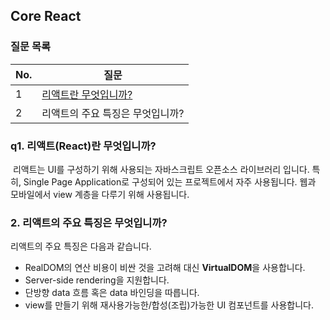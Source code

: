 ## Core React

### 질문 목록

| No. | 질문                                                                                             |
| --- | ------------------------------------------------------------------------------------------------ |
| 1   | [리액트란 무엇입니까?](https://github.com/jhlee910609/reactjs-interview-questions#what-is-react) |
| 2   | 리액트의 주요 특징은 무엇입니까?                                                                 |

### q1. 리액트(React)란 무엇입니까?

​ 리액트는 UI를 구성하기 위해 사용되는 자바스크립트 오픈소스 라이브러리 입니다. 특히, Single Page Application로 구성되어 있는 프로젝트에서 자주 사용됩니다. 웹과 모바일에서 view 계층을 다루기 위해 사용됩니다.

### 2. 리액트의 주요 특징은 무엇입니까?

리액트의 주요 특징은 다음과 같습니다.

- RealDOM의 연산 비용이 비싼 것을 고려해 대신 **VirtualDOM**을 사용합니다.
- Server-side rendering을 지원합니다.
- 단방향 data 흐름 혹은 data 바인딩을 따릅니다.
- view를 만들기 위해 재사용가능한/합성(조립)가능한 UI 컴포넌트를 사용합니다.
